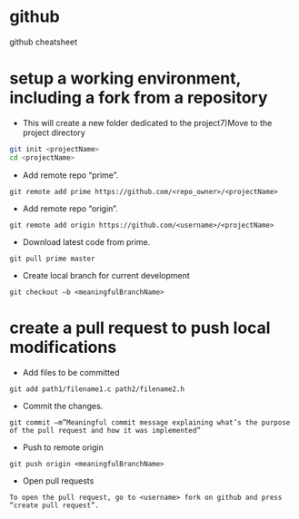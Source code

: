 # github
github cheatsheet

# setup a working environment, including a fork from a repository
* This will create a new folder dedicated to the project7)Move to the project directory
```sh
git init <projectName>
cd <projectName>
```
* Add remote repo “prime”.

`git remote add prime https://github.com/<repo_owner>/<projectName>`

* Add remote repo “origin”.

`git remote add origin https://github.com/<username>/<projectName>`

* Download latest code from prime.

`git pull prime master`

 * Create local branch for current development

`git checkout –b <meaningfulBranchName>`

#  create a pull request to push local modifications

* Add files to be committed

`git add path1/filename1.c path2/filename2.h`

* Commit the changes. 

`git commit –m”Meaningful commit message explaining what’s the purpose of the pull request and how it was implemented”`

* Push to remote origin

`git push origin <meaningfulBranchName>`

* Open pull requests

`To open the pull request, go to <username> fork on github and press “create pull request”. `
